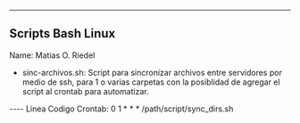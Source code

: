 -------------------
Scripts Bash Linux 
-------------------
Name: Matias O. Riedel

- sinc-archivos.sh: Script para sincronizar archivos entre servidores por medio de ssh, para 1 o varias carpetas con la posiblidad de agregar el script al crontab para automatizar.

---- Linea Codigo Crontab: 0 1 * * * /path/script/sync_dirs.sh